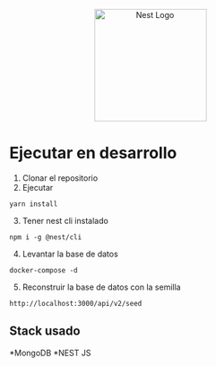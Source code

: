 <p align="center">
  <a href="http://nestjs.com/" target="blank"><img src="https://nestjs.com/img/logo-small.svg" width="200" alt="Nest Logo" /></a>
</p>

# Ejecutar en desarrollo

1. Clonar el repositorio
2. Ejecutar 

```
yarn install
```

3. Tener nest cli instalado

```
npm i -g @nest/cli
```

4. Levantar la base de datos

```
docker-compose -d
```
5. Reconstruir la base de datos con la semilla

```
http://localhost:3000/api/v2/seed
```


## Stack usado
*MongoDB
*NEST JS